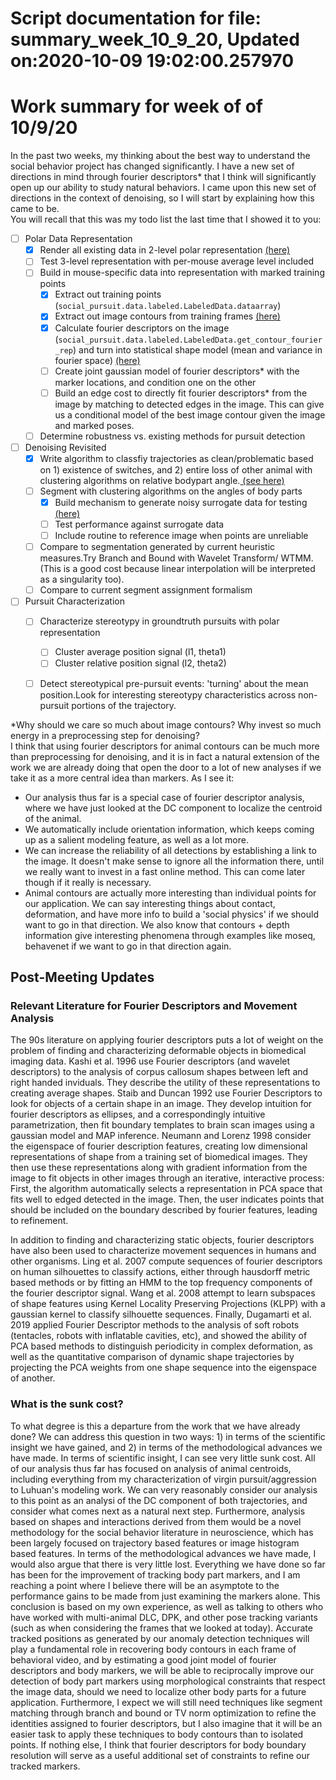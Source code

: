 
Script documentation for file: summary_week_10_9_20, Updated on:2020-10-09 19:02:00.257970
==========================================================================================

# Work summary for week of of 10/9/20


In the past two weeks, my thinking about the best way to understand the social behavior project has changed significantly. I have a new set of directions in mind through fourier descriptors* that I think will significantly open up our ability to study natural behaviors. I came upon this new set of directions in the context of denoising, so I will start by explaining how this came to be.  
You will recall that this was my todo list the last time that I showed it to you:
- [ ] Polar Data Representation
    - [x] Render all existing data in 2-level polar representation [(here)](./polar_representation.md)
    - [ ] Test 3-level representation with per-mouse average level included
    - [ ] Build in mouse-specific data into representation with marked training points
        - [x] Extract out training points (`social_pursuit.data.labeled.LabeledData.dataarray`)
        - [x] Extract out image contours from training frames [(here)](./get_statistical_shape_model.md)
        - [x] Calculate fourier descriptors on the image (`social_pursuit.data.labeled.LabeledData.get_contour_fourier_rep`) and turn into statistical shape model (mean and variance in fourier space) [(here)](./from_contours_to_shape_model.md)
        - [ ] Create joint gaussian model of fourier descriptors* with the marker locations, and condition one on the other
        - [ ] Build an edge cost to directly fit fourier descriptors* from the image by matching to detected edges in the image. This can give us a conditional model of the best image contour given the image and marked poses.
    - [ ] Determine robustness vs. existing methods for pursuit detection
- [ ] Denoising Revisited
    - [x] Write algorithm to classfiy trajectories as clean/problematic based on 1) existence of switches, and 2) entire loss of other animal with clustering algorithms on relative bodypart angle.[ (see here)](./polar_classification.md)
    - [ ] Segment with clustering algorithms on the angles of body parts
        - [x] Build mechanism to generate noisy surrogate data for testing [(here)](./polar_classification_validation.md)
        - [ ] Test performance against surrogate data
        - [ ] Include routine to reference image when points are unreliable
    - [ ] Compare to segmentation generated by current heuristic measures.Try Branch and Bound with Wavelet Transform/ WTMM. (This is a good cost because linear interpolation will be interpreted as a singularity too).
    - [ ] Compare to current segment assignment formalism
- [ ] Pursuit Characterization
    - [ ] Characterize stereotypy in groundtruth pursuits with polar representation
        - [ ] Cluster average position signal (l1, theta1)
        - [ ] Cluster relative position signal (l2, theta2)
    - [ ] Detect stereotypical pre-pursuit events: 'turning' about the mean position.Look for interesting stereotypy characteristics across non-pursuit portions of the trajectory.


*Why should we care so much about image contours? Why invest so much energy in a preprocessing step for denoising?  
I think that using fourier descriptors for animal contours can be much more than preprocessing for denoising, and it is in fact a natural extension of the work we are already doing that open the door to a lot of new analyses if we take it as a more central idea than markers. As I see it: 
- Our analysis thus far is a special case of fourier descriptor analysis, where we have just looked at the DC component to localize the centroid of the animal.
- We automatically include orientation information, which keeps coming up as a salient modeling feature, as well as a lot more.
- We can increase the reliability of all detections by establishing a link to the image. It doesn't make sense to ignore all the information there, until we really want to invest in a fast online method. This can come later though if it really is necessary.
- Animal contours are actually more interesting than individual points for our application. We can say interesting things about contact, deformation, and have more info to build a 'social physics' if we should want to go in that direction. We also know that contours + depth information give interesting phenomena through examples like moseq, behavenet if we want to go in that direction again.

## Post-Meeting Updates

### Relevant Literature for Fourier Descriptors and Movement Analysis


The 90s literature on applying fourier descriptors puts a lot of weight on the problem of finding and characterizing deformable objects in biomedical imaging data. Kashi et al. 1996 use Fourier descriptors (and wavelet descriptors) to the analysis of corpus callosum shapes between left and right handed inviduals. They describe the utility of these representations to creating average shapes. Staib and Duncan 1992 use Fourier Descriptors to look for objects of a certain shape in an image. They develop intuition for fourier descriptors as ellipses, and a correspondingly intuitive parametrization, then fit boundary templates to brain scan images using a gaussian model and MAP inference. Neumann and Lorenz 1998 consider the eigenspace of fourier description features, creating low dimensional representations of shape from a training set of biomedical images. They then use these representations along with gradient information from the image to fit objects in other images through an iterative, interactive process: First, the algorithm automatically selects a representation in PCA space that fits well to edged detected in the image. Then, the user indicates points that should be included on the boundary described by fourier features, leading to refinement.

In addition to finding and characterizing static objects, fourier descriptors have also been used to characterize movement sequences in humans and other organisms. Ling et al. 2007 compute sequences of fourier descriptors on human silhouettes to classify actions, either through hausdorff metric based methods or by fitting an HMM to the top frequency components of the fourier descriptor signal. Wang et al. 2008 attempt to learn subspaces of shape features using Kernel Locality Preserving Projections (KLPP) with a gaussian kernel to classify silhouette sequences. Finally, Dugamarti et al. 2019 applied Fourier Descriptor methods to the analysis of soft robots (tentacles, robots with inflatable cavities, etc), and showed the ability of PCA based methods to distinguish periodicity in complex deformation, as well as the quantitative comparison of dynamic shape trajectories by projecting the PCA weights from one shape sequence into the eigenspace of another.
### What is the sunk cost?


To what degree is this a departure from the work that we have already done? We can address this question in two ways: 1) in terms of the scientific insight we have gained, and 2) in terms of the methodological advances we have made. In terms of scientific insight, I can see very little sunk cost. All of our analysis thus far has focused on analysis of animal centroids, including everything from my characterization of virgin pursuit/aggression to Luhuan's modeling work. We can very reasonably consider our analysis to this point as an analysi of the DC component of both trajectories, and consider what comes next as a natural next step. Furthermore, analysis based on shapes and interactions derived from them would be a novel methodology for the social behavior literature in neuroscience, which has been largely focused on trajectory based features or image histogram based features. In terms of the methodological advances we have made, I would also argue that there is very little lost. Everything we have done so far has been for the improvement of tracking body part markers, and I am reaching a point where I believe there will be an asymptote to the performance gains to be made from just examining the markers alone. This conclusion is based on my own experience, as well as talking to others who have worked with multi-animal DLC, DPK, and other pose tracking variants (such as when considering the frames that we looked at today). Accurate tracked positions as generated by our anomaly detection techniques will play a fundamental role in recovering body contours in each frame of behavioral video, and by estimating a good joint model of fourier descriptors and body markers, we will be able to reciprocally improve our detection of body part markers using morphological constraints that respect the image data, should we need to localize other body parts for a future application. Furthermore, I expect we will still need techniques like segment matching through branch and bound or TV norm optimization to refine the identities assigned to fourier descriptors, but I also imagine that it will be an easier task to apply these techniques to body contours than to isolated points. If nothing else, I think that fourier descriptors for body boundary resolution will serve as a useful additional set of constraints to refine our tracked markers.